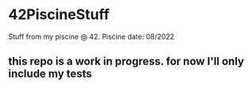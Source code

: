 # 42PiscineStuff
Stuff from my piscine @ 42.
Piscine date: 08/2022

## this repo is a work in progress. for now I'll only include my tests
